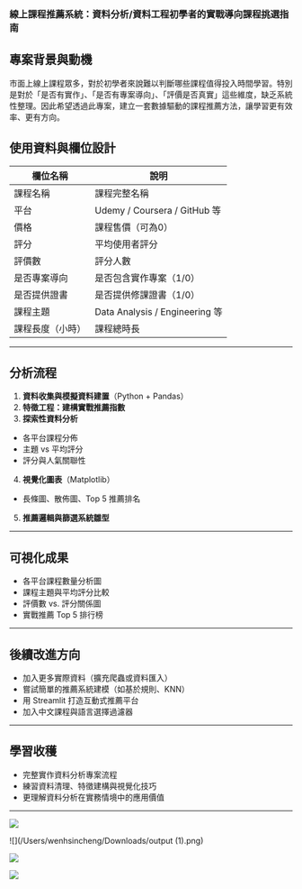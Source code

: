 ### 線上課程推薦系統：資料分析/資料工程初學者的實戰導向課程挑選指南


## 專案背景與動機

市面上線上課程眾多，對於初學者來說難以判斷哪些課程值得投入時間學習。特別是對於「是否有實作」、「是否有專案導向」、「評價是否真實」這些維度，缺乏系統性整理。因此希望透過此專案，建立一套數據驅動的課程推薦方法，讓學習更有效率、更有方向。

## 使用資料與欄位設計

| 欄位名稱             | 說明                         |
|----------------------|------------------------------|
| 課程名稱             | 課程完整名稱                 |
| 平台                 | Udemy / Coursera / GitHub 等 |
| 價格                 | 課程售價（可為0）            |
| 評分                 | 平均使用者評分               |
| 評價數               | 評分人數                     |
| 是否專案導向         | 是否包含實作專案（1/0）       |
| 是否提供證書         | 是否提供修課證書（1/0）       |
| 課程主題             | Data Analysis / Engineering 等 |
| 課程長度（小時）     | 課程總時長                   |

---

## 分析流程

1. **資料收集與模擬資料建置**（Python + Pandas）
2. **特徵工程：建構實戰推薦指數**
3. **探索性資料分析**
- 各平台課程分佈
- 主題 vs 平均評分
- 評分與人氣關聯性
4. **視覺化圖表**（Matplotlib）
- 長條圖、散佈圖、Top 5 推薦排名
5. **推薦邏輯與篩選系統雛型**

---

## 可視化成果

- 各平台課程數量分析圖
- 課程主題與平均評分比較
- 評價數 vs. 評分關係圖
- 實戰推薦 Top 5 排行榜

---

## 後續改進方向

- 加入更多實際資料（擴充爬蟲或資料匯入）
- 嘗試簡單的推薦系統建模（如基於規則、KNN）
- 用 Streamlit 打造互動式推薦平台
- 加入中文課程與語言選擇過濾器

---

## 學習收穫

- 完整實作資料分析專案流程
- 練習資料清理、特徵建構與視覺化技巧
- 更理解資料分析在實務情境中的應用價值

---
![](../Downloads/output.png)

![](/Users/wenhsincheng/Downloads/output (1).png)

![](output(2).png)

![](output(3).png)
